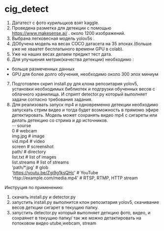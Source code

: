 # cig_detect
1. Дататест с фото курильщков взят kaggle.    
2. Проведена разметка для детекции с помощью https://www.makesense.ai/ . около 1200 изображений.      
3. Выбрана легковесная модель yolov5s .       
4. ДОбучена модель на весах COCO датасета на 35 эпохах.(больше уже не хваатет бесплатыного времени GPU в colab).          
5. Уже на наших весах делаем предикт тест дата.        
6. Для улучшения метрик(качества детекции) необходимо :      
- больше размеченных данных
- GPU для более долго обучения, необходимо около 300 эпох миниум
7. Подготовлен скрип install.py для клона репозитария yolov5, установки необходимых библиотек и подгрузки обученных весов с облачного хранилища.
И сприпт detector.py который выполняет задачи согласно требования задания.
8. Для реализовать запуск mp4 и одновременно детекции необходимо запускать стрим видео и тогда будет возможность в прямомо эфире детектировать.
  Модель может сохранять видео mp4 c сигареты или делать детекцию со стрима и др источников.        
  -- sourse        
   0                                           # webcam           
img.jpg                                    # image        
vid.mp4                                    # video          
screen                                    # screenshot          
 path/                                     # directory           
list.txt                                 # list of images           
list.streams                            # list of streams           
'path/*.jpg'                             # glob            
'https://youtu.be/Zgi9g1ksQHc'            # YouTube          
'rtsp://example.com/media.mp4'             # RTSP, RTMP, HTTP stream               

Инструция по применению:       
1. скачать install.py и detector.py        
2. запустить install.py выполнится клон репозитария yolov5, скачивание весов деткции сигарет в текущию папку.     
3. запустить detector.py  который выполняет деткцию фото, видео,  и сохраянет в текущию папку/ так же можно детактировать на потоковом видео utube,webcam, stream 



